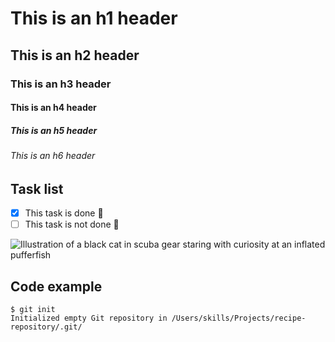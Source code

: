 # This is an h1 header
## This is an h2 header
### This is an h3 header
#### This is an h4 header
##### This is an h5 header
###### This is an h6 header

## Task list

- [x] This task is done 🎉
- [ ] This task is not done 🤔

![Illustration of a black cat in scuba gear staring with curiosity at an inflated pufferfish](https://octodex.github.com/images/scubatocat.png)

## Code example

```
$ git init
Initialized empty Git repository in /Users/skills/Projects/recipe-repository/.git/
```

